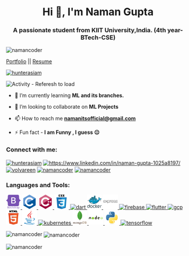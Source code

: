 <h1 align="center">Hi 👋, I'm Naman Gupta</h1>
<h3 align="center">A passionate student from KIIT University,India. (4th year-BTech-CSE)</h3>

<p align="left"> <img src="https://komarev.com/ghpvc/?username=namancoder&label=Profile%20views&color=0e75b6&style=flat" alt="namancoder" /> </p>   

[Portfolio](https://namancoder.github.io/) || [Resume](https://drive.google.com/file/d/1iAC1yGwaIwT2knWOIUIf-5EGZu_zS60k/view?usp=sharing)  

<p align="left"> <a href="https://twitter.com/hunterasiam" target="blank"><img src="https://img.shields.io/twitter/follow/hunterasiam?logo=twitter&style=for-the-badge" alt="hunterasiam" /></a> </p>

![Activity - Referesh to load](https://guarded-peak-25044.herokuapp.com/graph?username=namancoder&theme=react-dark&area=true)


- 🌱 I’m currently learning **ML and its branches.**

- 👯 I’m looking to collaborate on **ML Projects**

- 📫 How to reach me **namanitsofficial@gmail.com**

- ⚡ Fun fact - **I am Funny , I guess 😐**

<h3 align="left">Connect with me:</h3>
<p align="left">
<a href="https://twitter.com/hunterasiam" target="blank"><img align="center" src="https://raw.githubusercontent.com/rahuldkjain/github-profile-readme-generator/master/src/images/icons/Social/twitter.svg" alt="hunterasiam" height="30" width="40" /></a>
<a href="https://linkedin.com/in/https://www.linkedin.com/in/naman-gupta-1025a8197/" target="blank"><img align="center" src="https://raw.githubusercontent.com/rahuldkjain/github-profile-readme-generator/master/src/images/icons/Social/linked-in-alt.svg" alt="https://www.linkedin.com/in/naman-gupta-1025a8197/" height="30" width="40" /></a>
<a href="https://fb.com/volvareen" target="blank"><img align="center" src="https://raw.githubusercontent.com/rahuldkjain/github-profile-readme-generator/master/src/images/icons/Social/facebook.svg" alt="volvareen" height="30" width="40" /></a>
<a href="https://www.codechef.com/users/namancoder" target="blank"><img align="center" src="https://static.uacdn.net/thumbnail/external-app-icons/ce4fd2180646452aa0b03c3ffa3ef8e2.png" alt="namancoder" height="30" width="40" /></a>
<a href="https://codeforces.com/profile/namancoder" target="blank"><img align="center" src="https://cdn.iconscout.com/icon/free/png-128/code-forces-3629285-3031869.png" alt="namancoder" height="30" width="40" /></a>
</p>

<h3 align="left">Languages and Tools:</h3>
<p align="left"> <a href="https://getbootstrap.com" target="_blank"> <img src="https://raw.githubusercontent.com/devicons/devicon/master/icons/bootstrap/bootstrap-plain-wordmark.svg" alt="bootstrap" width="40" height="40"/> </a> <a href="https://www.cprogramming.com/" target="_blank"> <img src="https://raw.githubusercontent.com/devicons/devicon/master/icons/c/c-original.svg" alt="c" width="40" height="40"/> </a> <a href="https://www.w3schools.com/cpp/" target="_blank"> <img src="https://raw.githubusercontent.com/devicons/devicon/master/icons/cplusplus/cplusplus-original.svg" alt="cplusplus" width="40" height="40"/> </a> <a href="https://www.w3schools.com/css/" target="_blank"> <img src="https://raw.githubusercontent.com/devicons/devicon/master/icons/css3/css3-original-wordmark.svg" alt="css3" width="40" height="40"/> </a> <a href="https://dart.dev" target="_blank"> <img src="https://www.vectorlogo.zone/logos/dartlang/dartlang-icon.svg" alt="dart" width="40" height="40"/> </a> <a href="https://www.docker.com/" target="_blank"> <img src="https://raw.githubusercontent.com/devicons/devicon/master/icons/docker/docker-original-wordmark.svg" alt="docker" width="40" height="40"/> </a> <a href="https://expressjs.com" target="_blank"> <img src="https://raw.githubusercontent.com/devicons/devicon/master/icons/express/express-original-wordmark.svg" alt="express" width="40" height="40"/> </a> <a href="https://firebase.google.com/" target="_blank"> <img src="https://www.vectorlogo.zone/logos/firebase/firebase-icon.svg" alt="firebase" width="40" height="40"/> </a> <a href="https://flutter.dev" target="_blank"> <img src="https://www.vectorlogo.zone/logos/flutterio/flutterio-icon.svg" alt="flutter" width="40" height="40"/> </a> <a href="https://cloud.google.com" target="_blank"> <img src="https://www.vectorlogo.zone/logos/google_cloud/google_cloud-icon.svg" alt="gcp" width="40" height="40"/> </a> <a href="https://www.w3.org/html/" target="_blank"> <img src="https://raw.githubusercontent.com/devicons/devicon/master/icons/html5/html5-original-wordmark.svg" alt="html5" width="40" height="40"/> </a> <a href="https://www.java.com" target="_blank"> <img src="https://raw.githubusercontent.com/devicons/devicon/master/icons/java/java-original.svg" alt="java" width="40" height="40"/> </a> <a href="https://kubernetes.io" target="_blank"> <img src="https://www.vectorlogo.zone/logos/kubernetes/kubernetes-icon.svg" alt="kubernetes" width="40" height="40"/> </a> <a href="https://www.mongodb.com/" target="_blank"> <img src="https://raw.githubusercontent.com/devicons/devicon/master/icons/mongodb/mongodb-original-wordmark.svg" alt="mongodb" width="40" height="40"/> </a> <a href="https://nodejs.org" target="_blank"> <img src="https://raw.githubusercontent.com/devicons/devicon/master/icons/nodejs/nodejs-original-wordmark.svg" alt="nodejs" width="40" height="40"/> </a> <a href="https://www.python.org" target="_blank"> <img src="https://raw.githubusercontent.com/devicons/devicon/master/icons/python/python-original.svg" alt="python" width="40" height="40"/> </a> <a href="https://www.tensorflow.org" target="_blank"> <img src="https://www.vectorlogo.zone/logos/tensorflow/tensorflow-icon.svg" alt="tensorflow" width="40" height="40"/> </a> </p>

<p><img align="left" src="https://github-readme-stats.vercel.app/api/top-langs?username=namancoder&show_icons=true&theme=tokyonight&locale=en&layout=compact" alt="namancoder" /></p>

<p>&nbsp;<img align="center" src="https://github-readme-stats.vercel.app/api?username=namancoder&show_icons=true&theme=tokyonight&locale=en" alt="namancoder" /></p>

<p><img align="center" src="https://github-readme-streak-stats.herokuapp.com/?user=namancoder&theme=tokyonight" alt="namancoder" /></p>
